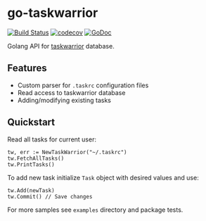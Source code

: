 # go-taskwarrior

[![Build Status](https://travis-ci.org/jubnzv/go-taskwarrior.svg?branch=master)](https://travis-ci.org/jubnzv/go-taskwarrior)
[![codecov](https://codecov.io/gh/jubnzv/go-taskwarrior/branch/master/graph/badge.svg)](https://codecov.io/gh/jubnzv/go-taskwarrior)
[![GoDoc](https://godoc.org/github.com/jubnzv/go-taskwarrior?status.svg)](https://godoc.org/github.com/jubnzv/go-taskwarrior)

Golang API for [taskwarrior](https://taskwarrior.org/) database.

## Features

* Custom parser for `.taskrc` configuration files
* Read access to taskwarrior database
* Adding/modifying existing tasks

## Quickstart

Read all tasks for current user:

```
tw, err := NewTaskWarrior("~/.taskrc")
tw.FetchAllTasks()
tw.PrintTasks()
```

To add new task initialize `Task` object with desired values and use:
```
tw.Add(newTask)
tw.Commit() // Save changes
```

For more samples see `examples` directory and package tests.